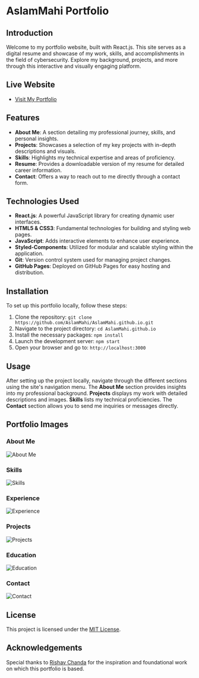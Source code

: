 # AslamMahi Portfolio

## Introduction
Welcome to my portfolio website, built with React.js. This site serves as a digital resume and showcase of my work, skills, and accomplishments in the field of cybersecurity. Explore my background, projects, and more through this interactive and visually engaging platform.

## Live Website
- [Visit My Portfolio](https://aslammahi.github.io/)

## Features
- **About Me**: A section detailing my professional journey, skills, and personal insights.
- **Projects**: Showcases a selection of my key projects with in-depth descriptions and visuals.
- **Skills**: Highlights my technical expertise and areas of proficiency.
- **Resume**: Provides a downloadable version of my resume for detailed career information.
- **Contact**: Offers a way to reach out to me directly through a contact form.

## Technologies Used
- **React.js**: A powerful JavaScript library for creating dynamic user interfaces.
- **HTML5 & CSS3**: Fundamental technologies for building and styling web pages.
- **JavaScript**: Adds interactive elements to enhance user experience.
- **Styled-Components**: Utilized for modular and scalable styling within the application.
- **Git**: Version control system used for managing project changes.
- **GitHub Pages**: Deployed on GitHub Pages for easy hosting and distribution.

## Installation
To set up this portfolio locally, follow these steps:

1. Clone the repository: `git clone https://github.com/AslamMahi/AslamMahi.github.io.git`
2. Navigate to the project directory: `cd AslamMahi.github.io`
3. Install the necessary packages: `npm install`
4. Launch the development server: `npm start`
5. Open your browser and go to: `http://localhost:3000`

## Usage
After setting up the project locally, navigate through the different sections using the site's navigation menu. The **About Me** section provides insights into my professional background. **Projects** displays my work with detailed descriptions and images. **Skills** lists my technical proficiencies. The **Contact** section allows you to send me inquiries or messages directly.

## Portfolio Images

### About Me
![About Me](https://AslamMahi.github.io/aboutme.png)

### Skills
![Skills](https://AslamMahi.github.io/skills.png)

### Experience
![Experience](https://AslamMahi.github.io/experience.png)

### Projects
![Projects](https://AslamMahi.github.io/projects.png)

### Education
![Education](https://AslamMahi.github.io/education.png)

### Contact
![Contact](https://AslamMahi.github.io/contact.png)

## License
This project is licensed under the [MIT License](LICENSE).

## Acknowledgements
Special thanks to [Rishav Chanda](https://github.com/rishavchanda) for the inspiration and foundational work on which this portfolio is based.

